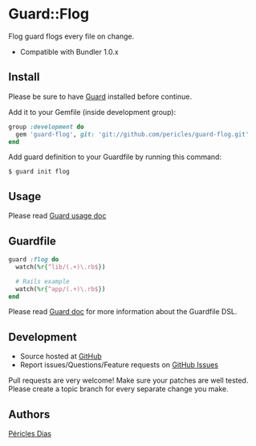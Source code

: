 # Guard::Flog

Flog guard flogs every file on change.

* Compatible with Bundler 1.0.x

## Install

Please be sure to have [Guard](https://github.com/guard/guard) installed before continue.

Add it to your Gemfile (inside development group):

``` ruby
group :development do
  gem 'guard-flog', git: 'git://github.com/pericles/guard-flog.git'
end
```

Add guard definition to your Guardfile by running this command:

```
$ guard init flog
```

## Usage

Please read [Guard usage doc](https://github.com/guard/guard#readme)

## Guardfile

```ruby
guard :flog do
  watch(%r{^lib/(.+)\.rb$})

  # Rails example
  watch(%r{^app/(.+)\.rb$})
end
```

Please read [Guard doc](https://github.com/guard/guard#readme) for more information about the Guardfile DSL.

## Development

* Source hosted at [GitHub](https://github.com/pericles/guard-flog)
* Report issues/Questions/Feature requests on [GitHub Issues](https://github.com/pericles/guard-flog/issues)

Pull requests are very welcome! Make sure your patches are well tested. Please create a topic branch for every separate change
you make.

## Authors

[Péricles Dias](https://github.com/pericles)
